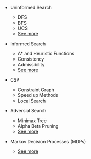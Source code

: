 * Uninformed Search
    * DFS
    * BFS
    * UCS
    * [See more](./UniformedSearch.md)
* Informed Search
    * A* and Heuristic Functions
    * Consistency
    * Admissibility
    * [See more](./InformedSearch.md)
* CSP
    * Constraint Graph
    * Speed up Methods
    * Local Search
    
* Adversial Search
    * Minimax Tree
    * Alpha Beta Pruning
    * [See more](./MultipleAgents.md)

* Markov Decision Processes (MDPs)
    * [See more](./MarkovDecisionProcesses.md)
